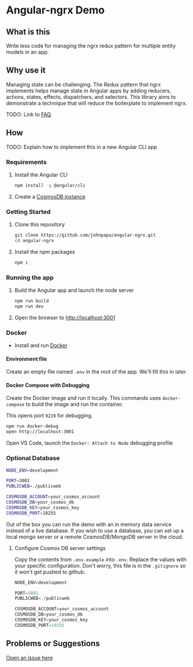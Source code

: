 # Angular-ngrx Demo

## What is this

Write less code for managing the ngrx redux pattern for multiple entity models in an app.

## Why use it

Managing state can be challenging. The Redux pattern that ngrx implements helps manage state in
Angular apps by adding reducers, actions, states, effects, dispatchers, and selectors. This library
aims to demonstrate a technique that will reduce the boilerplate to implement ngrx.

TODO: Link to [FAQ](./docs/faq.md)

## How

TODO: Explain how to implement this in a new Angular CLI app

### Requirements

1. Install the Angular CLI

   ```bash
   npm install -g @angular/cli
   ```

1. Create a
   [CosmosDB instance](https://docs.microsoft.com/en-us/azure/cosmos-db/tutorial-develop-mongodb-nodejs-part4)

### Getting Started

1. Clone this repository

   ```bash
   git clone https://github.com/johnpapa/angular-ngrx.git
   cd angular-ngrx
   ```

1. Install the npm packages

   ```bash
   npm i
   ```

### Running the app

1. Build the Angular app and launch the node server

   ```bash
   npm run build
   npm run dev
   ```

1. Open the browser to <http://localhost:3001>

### Docker

* Install and run [Docker](https://www.docker.com/community-edition)

#### Environment file

Create an empty file named `.env` in the root of the app. We'll fill this in later.

#### Docker Compose with Debugging

Create the Docker image and run it locally. This commands uses `docker-compose` to build the image
and run the container.

This opens port `9229` for debugging.

```bash
npm run docker-debug
open http://localhost:3001
```

Open VS Code, launch the `Docker: Attach to Node` debugging profile

### Optional Database

```bash
NODE_ENV=development

PORT=3001
PUBLICWEB=./publicweb

COSMOSDB_ACCOUNT=your_cosmos_account
COSMOSDB_DB=your_cosmos_db
COSMOSDB_KEY=your_cosmos_key
COSMOSDB_PORT=10255
```

Out of the box you can run the demo with an in memory data service instead of a live database. If
you wish to use a database, you can set up a local mongo server or a remote CosmosDB/MongoDB server
in the cloud.

1. Configure Cosmos DB server settings

   Copy the contents from `.env.example` into `.env`. Replace the values with your specific
   configuration. Don't worry, this file is in the `.gitignore` so it won't get pushed to github.

   ```javascript
   NODE_ENV=development

   PORT=3001
   PUBLICWEB=./publicweb

   COSMOSDB_ACCOUNT=your_cosmos_account
   COSMOSDB_DB=your_cosmos_db
   COSMOSDB_KEY=your_cosmos_key
   COSMOSDB_PORT=10255
   ```

## Problems or Suggestions

[Open an issue here](https://github.com/johnpapa/angular-ngrx/issues)
